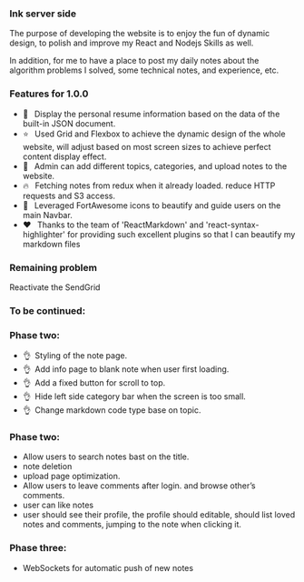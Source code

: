 ### **Ink server side**

The purpose of developing the website is to enjoy the fun of dynamic design, to polish and improve my React and Nodejs Skills as well.  

In addition, for me to have a place to post my daily notes about the algorithm problems I solved, some technical notes, and experience, etc.


### Features for 1.0.0

-  🥰 &ensp;Display the personal resume information based on the data of the built-in JSON document.
-  ⭐ &ensp;Used Grid and Flexbox to achieve the dynamic design of the whole website, will adjust based on most screen sizes to achieve perfect content display effect.
-  🚀 &ensp;Admin can add different topics, categories, and upload notes to the website.
-  🔥 &ensp;Fetching notes from redux when it already loaded. reduce HTTP requests and S3 access.
-  🍑 &ensp;Leveraged FortAwesome icons to beautify and guide users on the main Navbar.
-  ❤️ &ensp;Thanks to the team of 'ReactMarkdown' and 'react-syntax-highlighter' for providing such excellent plugins so that I can beautify my markdown files

### Remaining problem

Reactivate the SendGrid 


### To be continued: 

### Phase two: 

- 👌&ensp;Styling of the note page.
- 👌&ensp;Add info page to blank note when user first loading.
- 👌&ensp;Add a fixed button for scroll to top.
- 👌&ensp;Hide left side category bar when the screen is too small.
- 👌&ensp;Change markdown code type base on topic.

### Phase two: 


- Allow users to search notes bast on the title.
- note deletion
- upload page optimization. 
- Allow users to leave comments after login. and browse other’s comments.
- user can like notes
- user should see their profile, the profile should editable, should list loved notes and comments, jumping to the note when clicking it. 


### Phase three:

- WebSockets for automatic push of new notes



